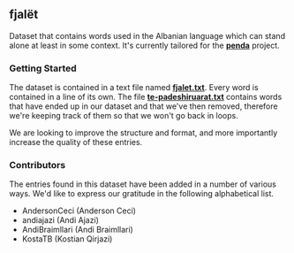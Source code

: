## fjalët

Dataset that contains words used in the Albanian language which can stand alone at least in some context. It's currently
tailored for the [**penda**](https://github.com/OpenCovenant/quill) project.

### Getting Started

The dataset is contained in a text file named [**fjalet.txt**](fjalet.txt). Every word is contained in a line
of its own. The file [**te-padeshiruarat.txt**](te-padeshiruarat.txt) contains words that have ended up in our dataset
and that we've then removed, therefore we're keeping track of them so that we won't go back in loops.

We are looking to improve the structure and format, and more importantly increase the quality of these entries.

### Contributors

The entries found in this dataset have been added in a number of various ways. We'd like to express our gratitude in the
following alphabetical list.

- AndersonCeci (Anderson Ceci)
- andiajazi (Andi Ajazi)
- AndiBraimllari (Andi Braimllari)
- KostaTB (Kostian Qirjazi)
